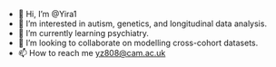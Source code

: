 - 👋 Hi, I’m @Yira1
- 👀 I’m interested in autism, genetics, and longitudinal data analysis.
- 🌱 I’m currently learning psychiatry.
- 💞️ I’m looking to collaborate on modelling cross-cohort datasets.
- 📫 How to reach me yz808@cam.ac.uk

<!---
Yira1/Yira1 is a ✨ special ✨ repository because its `README.md` (this file) appears on your GitHub profile.
You can click the Preview link to take a look at your changes.
--->
